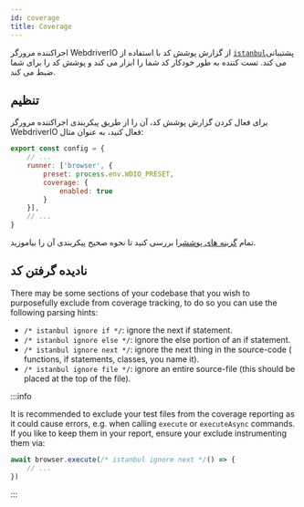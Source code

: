 ```yaml
---
id: coverage
title: Coverage
---
```


اجراکننده مرورگر WebdriverIO از گزارش پوشش کد با استفاده از [`istanbul`](https://istanbul.js.org/)پشتیبانی می کند. تست کننده به طور خودکار کد شما را ابزار می کند و پوشش کد را برای شما ضبط می کند.

## تنظیم

برای فعال کردن گزارش پوشش کد، آن را از طریق پیکربندی اجراکننده مرورگر WebdriverIO فعال کنید، به عنوان مثال:

```js title=wdio.conf.js
export const config = {
    // ...
    runner: ['browser', {
        preset: process.env.WDIO_PRESET,
        coverage: {
            enabled: true
        }
    }],
    // ...
}
```

تمام [گزینه های پوشش](/docs/runner#coverage-options)را بررسی کنید تا نحوه صحیح پیکربندی آن را بیاموزید.

## نادیده گرفتن کد

There may be some sections of your codebase that you wish to purposefully exclude from coverage tracking, to do so you can use the following parsing hints:

- `/* istanbul ignore if */`: ignore the next if statement.
- `/* istanbul ignore else */`: ignore the else portion of an if statement.
- `/* istanbul ignore next */`: ignore the next thing in the source-code ( functions, if statements, classes, you name it).
- `/* istanbul ignore file */`: ignore an entire source-file (this should be placed at the top of the file).

:::info

It is recommended to exclude your test files from the coverage reporting as it could cause errors, e.g. when calling `execute` or `executeAsync` commands. If you like to keep them in your report, ensure your exclude instrumenting them via:

```ts
await browser.execute(/* istanbul ignore next */() => {
    // ...
})
```

:::
